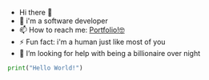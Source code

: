 - Hi there 👋
- 🔭 i'm a software developer 
- 📫 How to reach me: [Portfolio!🤓](https://mouhinou.netlify.app/#/Contact)
- ⚡ Fun fact: i'm a human just like most of you
- 🤔 I’m looking for help with being a billionaire over night  

```python
print("Hello World!")
```
